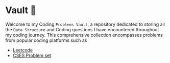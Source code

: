 # Vault 🗿
Welcome to my Coding `Problems Vault`, a repository dedicated to storing all the `Data Structure` and Coding questions I have encountered throughout my coding journey. This comprehensive collection encompasses problems from popular coding platforms such as

<ul>
  <li><a href="https://leetcode.com/problemset/all">Leetcode</a></li>
  <li><a href="https://cses.fi/problemset/">CSES Problem set</a></li>
</ul>
